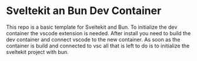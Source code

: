 # Sveltekit an Bun Dev Container
This repo is a basic template for Sveltekit and Bun.
To initialize the dev container the vscode extension is needed.
After install you need to build the dev container and connect vscode to the new container.
As soon as the container is build and connected to vsc all that is left to do is to initialize the sveltekit project with bun.